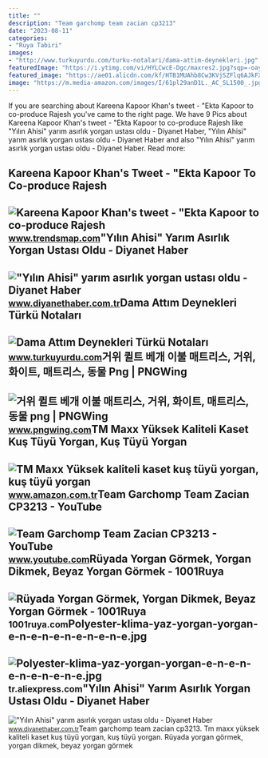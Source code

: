 ```yaml
---
title: ""
description: "Team garchomp team zacian cp3213"
date: "2023-08-11"
categories:
- "Ruya Tabiri"
images:
- "http://www.turkuyurdu.com/turku-notalari/dama-attim-deynekleri.jpg"
featuredImage: "https://i.ytimg.com/vi/HYLCwcE-Dgc/maxres2.jpg?sqp=-oaymwEoCIAKENAF8quKqQMcGADwAQH4AYwCgALgA4oCDAgAEAEYRSBHKGUwDw==&amp;rs=AOn4CLC_ulBvmvqa2cf2uT56Qfk3FCYaDA"
featured_image: "https://ae01.alicdn.com/kf/HTB1MUAhb8Cw3KVjSZFlq6AJkFXar/Polyester-klima-yaz-yorgan-yorgan-e-n-e-n-e-n-e-n-e-n-e.jpg"
image: "https://m.media-amazon.com/images/I/61pl29anD1L._AC_SL1500_.jpg"
---
```


If you are searching about Kareena Kapoor Khan's tweet - "Ekta Kapoor to co-produce Rajesh you've came to the right page. We have 9 Pics about Kareena Kapoor Khan's tweet - "Ekta Kapoor to co-produce Rajesh like "Yılın Ahisi" yarım asırlık yorgan ustası oldu - Diyanet Haber, "Yılın Ahisi" yarım asırlık yorgan ustası oldu - Diyanet Haber and also "Yılın Ahisi" yarım asırlık yorgan ustası oldu - Diyanet Haber. Read more:

Kareena Kapoor Khan's Tweet - "Ekta Kapoor To Co-produce Rajesh
---------------------------------------------------------------

 ![Kareena Kapoor Khan's tweet - "Ekta Kapoor to co-produce Rajesh](https://pbs.twimg.com/media/Fcyada8X0AANSFu.jpg) <small>www.trendsmap.com</small>"Yılın Ahisi" Yarım Asırlık Yorgan Ustası Oldu - Diyanet Haber
--------------------------------------------------------------

 !["Yılın Ahisi" yarım asırlık yorgan ustası oldu - Diyanet Haber](https://diyanethabercomtr.teimg.com/crop/1280x720/diyanethaber-com-tr/uploads/2023/09/yilin-ahisijpg-22.jpg) <small>www.diyanethaber.com.tr</small>Dama Attım Deynekleri Türkü Notaları
------------------------------------

 ![Dama Attım Deynekleri Türkü Notaları](http://www.turkuyurdu.com/turku-notalari/dama-attim-deynekleri.jpg) <small>www.turkuyurdu.com</small>거위 퀼트 베개 이불 매트리스, 거위, 화이트, 매트리스, 동물 Png | PNGWing
-------------------------------------------------

 ![거위 퀼트 베개 이불 매트리스, 거위, 화이트, 매트리스, 동물 png | PNGWing](https://w7.pngwing.com/pngs/105/320/png-transparent-goose-quilt-pillow-duvet-mattress-goose-white-mattress-animals.png) <small>www.pngwing.com</small>TM Maxx Yüksek Kaliteli Kaset Kuş Tüyü Yorgan, Kuş Tüyü Yorgan
--------------------------------------------------------------

 ![TM Maxx Yüksek kaliteli kaset kuş tüyü yorgan, kuş tüyü yorgan](https://m.media-amazon.com/images/I/61pl29anD1L._AC_SL1500_.jpg) <small>www.amazon.com.tr</small>Team Garchomp Team Zacian CP3213 - YouTube
------------------------------------------

 ![Team Garchomp Team Zacian CP3213 - YouTube](https://i.ytimg.com/vi/HYLCwcE-Dgc/maxres2.jpg?sqp=-oaymwEoCIAKENAF8quKqQMcGADwAQH4AYwCgALgA4oCDAgAEAEYRSBHKGUwDw==&rs=AOn4CLC_ulBvmvqa2cf2uT56Qfk3FCYaDA) <small>www.youtube.com</small>Rüyada Yorgan Görmek, Yorgan Dikmek, Beyaz Yorgan Görmek - 1001Ruya
-------------------------------------------------------------------

 ![Rüyada Yorgan Görmek, Yorgan Dikmek, Beyaz Yorgan Görmek - 1001Ruya](https://1001ruya.com/wp-content/uploads/Ruyada-Yorgan-Gormek-Yorgan-Dikmek-Beyaz-Yorgan-Gormek-ne-demek-diyanet.jpg) <small>1001ruya.com</small>Polyester-klima-yaz-yorgan-yorgan-e-n-e-n-e-n-e-n-e-n-e.jpg
-----------------------------------------------------------

 ![Polyester-klima-yaz-yorgan-yorgan-e-n-e-n-e-n-e-n-e-n-e.jpg](https://ae01.alicdn.com/kf/HTB1MUAhb8Cw3KVjSZFlq6AJkFXar/Polyester-klima-yaz-yorgan-yorgan-e-n-e-n-e-n-e-n-e-n-e.jpg) <small>tr.aliexpress.com</small>"Yılın Ahisi" Yarım Asırlık Yorgan Ustası Oldu - Diyanet Haber
--------------------------------------------------------------

 !["Yılın Ahisi" yarım asırlık yorgan ustası oldu - Diyanet Haber](https://diyanethabercomtr.teimg.com/diyanethaber-com-tr/uploads/2023/09/yilin-ahisi.jpg) <small>www.diyanethaber.com.tr</small>Team garchomp team zacian cp3213. Tm maxx yüksek kaliteli kaset kuş tüyü yorgan, kuş tüyü yorgan. Rüyada yorgan görmek, yorgan dikmek, beyaz yorgan görmek

